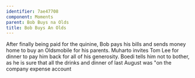 ```yaml
---
identifier: 7ae47708
component: Moments
parent: Bob Buys na Olds 
title: Bob Buys An Olds
---
```

After finally being paid for the quinine, Bob pays his bills and sends
money home to buy an Oldsmobile for his parents. Muharto invites Tom Lee
for dinner to pay him back for all of his generosity. Boedi tells him
not to bother, as he is sure that all the drinks and dinner of last
August was "on the company expense account
